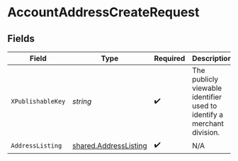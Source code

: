 # AccountAddressCreateRequest


## Fields

| Field                                                                  | Type                                                                   | Required                                                               | Description                                                            |
| ---------------------------------------------------------------------- | ---------------------------------------------------------------------- | ---------------------------------------------------------------------- | ---------------------------------------------------------------------- |
| `XPublishableKey`                                                      | *string*                                                               | :heavy_check_mark:                                                     | The publicly viewable identifier used to identify a merchant division. |
| `AddressListing`                                                       | [shared.AddressListing](../../models/shared/addresslisting.md)         | :heavy_check_mark:                                                     | N/A                                                                    |